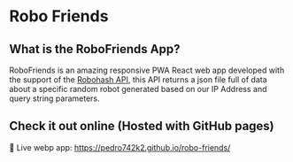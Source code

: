 # Robo Friends

## What is the RoboFriends App?

  RoboFriends is an amazing responsive PWA React web app developed with the support of the [Robohash API](https://robohash.org/), this API returns a json file full of data about a specific random robot generated based on our IP Address and query string parameters.
  
## Check it out online (Hosted with GitHub pages)

  📡 Live webp app: https://pedro742k2.github.io/robo-friends/
